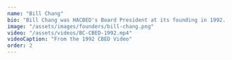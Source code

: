 ```yaml
---
name: "Bill Chang"
bio: "Bill Chang was HACBED's Board President at its founding in 1992. A member of the Hāna community on Maui, Bill founded the nonprofit organization Hina Malailena, which oversaw development of the Hāna Village Marketplace. The project intended to create opportunities for local families in Hāna to create and sustain businesses. This venture ultimately did not get off the ground for a variety of reasons and provided many lessons learned to the community based economic development field in Hawai'i."
image: "/assets/images/founders/bill-chang.png"
video: "/assets/videos/BC-CBED-1992.mp4"
videoCaption: "From the 1992 CBED Video"
order: 2
---
```

